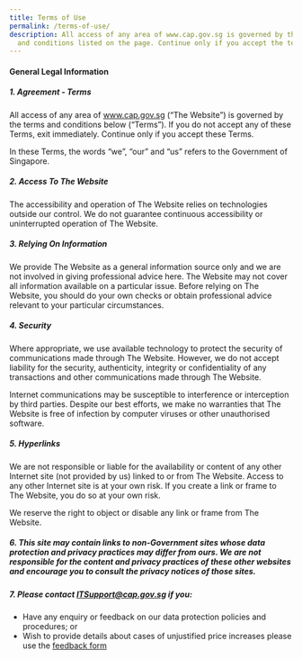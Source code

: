 ```yaml
---
title: Terms of Use
permalink: /terms-of-use/
description: All access of any area of www.cap.gov.sg is governed by the terms
  and conditions listed on the page. Continue only if you accept the terms.
---
```

#### **General Legal Information**

##### 1.   Agreement - Terms
All access of any area of www.cap.gov.sg (“The Website”) is governed by the terms and conditions below (“Terms”). If you do not accept any of these Terms, exit immediately. Continue only if you accept these Terms.

In these Terms, the words “we”, “our” and “us” refers to the Government of Singapore.

##### 2.   Access To  The Website

The accessibility and operation of The Website relies on technologies outside our control. We do not guarantee continuous accessibility or uninterrupted operation of The Website.

##### 3. Relying On Information

We provide The Website as a general information source only and we are not involved in giving professional advice here. The Website may not cover all information available on a particular issue. Before relying on The Website, you should do your own checks or obtain professional advice relevant to your particular circumstances.

##### 4. Security

Where appropriate, we use available technology to protect the security of communications made through The Website. However, we do not accept liability for the security, authenticity, integrity or confidentiality of any transactions and other communications made through The Website.

Internet communications may be susceptible to interference or interception by third parties. Despite our best efforts, we make no warranties that The Website is free of infection by computer viruses or other unauthorised software.

##### 5. Hyperlinks

We are not responsible or liable for the availability or content of any other Internet site (not provided by us) linked to or from The Website. Access to any other Internet site is at your own risk. If you create a link or frame to The Website, you do so at your own risk.

We reserve the right to object or disable any link or frame from The Website.

##### 6. This site may contain links to non-Government sites whose data protection and privacy practices may differ from ours. We are not responsible for the content and privacy practices of these other websites and encourage you to consult the privacy notices of those sites.

##### 7. Please contact <a href="mailto:ITSupport@cap.gov.sg">ITSupport@cap.gov.sg</a> if you: 

*	Have any enquiry or feedback on our data protection policies and procedures; or <br>
*	Wish to provide details about cases of unjustified price increases please use the <a href="https://form.gov.sg/#!/61d7bd7e6c60da0012ba2383" target="_blank">feedback form</a>

